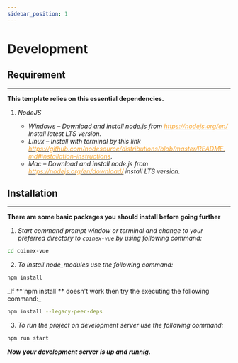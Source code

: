 ```yaml
---
sidebar_position: 1
---
```


# Development

<div className="mb-5"></div>

## Requirement

<hr />

**This template relies on this essential dependencies.**

1. _NodeJS_

   - _Windows – Download and install node.js from [<font color="#FAA938">https://nodejs.org/en/</font>](https://nodejs.org/en/) Install latest LTS version._
   - _Linux – Install with terminal by this link [<font color="#FAA938">https://github.com/nodesource/distributions/blob/master/README.md#installation-instructions</font>](https://github.com/nodesource/distributions/blob/master/README.md#installation-instructions)._
   - _Mac – Download and install node.js from [<font color="#FAA938">https://nodejs.org/en/download/</font>](https://nodejs.org/en/download/) install LTS version._


<div className="mb-5"></div>

## Installation

<hr />

**There are some basic packages you should install before going further**

1. _Start command prompt window or terminal and change to your preferred directory to `coinex-vue` by using following command:_

```bash
cd coinex-vue
```

2. _To install node_modules use the following command:_

```bash
npm install
```

<div className="ms-3">
_If <span className="ms-2 me-1">**`npm install`**</span> doesn't work then try the executing the following command:_
</div>

```bash
npm install --legacy-peer-deps
```

3. _To run the project on development server use the following command:_

```bash
npm run start
```

_**Now your development server is up and runnig.**_